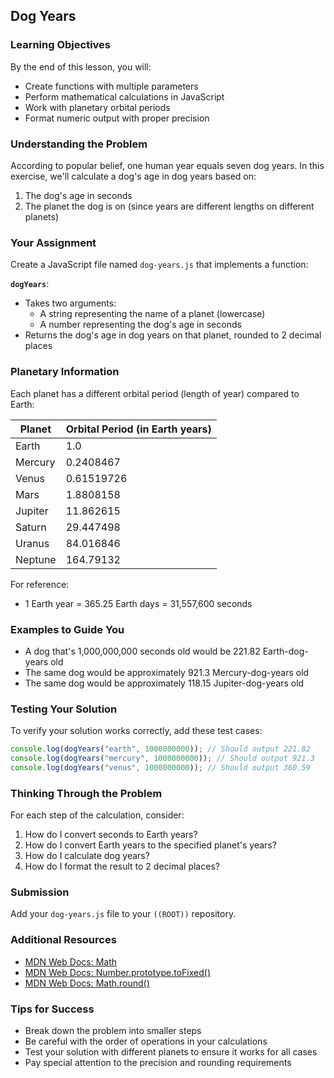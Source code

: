 ## Dog Years

### Learning Objectives

By the end of this lesson, you will:

- Create functions with multiple parameters
- Perform mathematical calculations in JavaScript
- Work with planetary orbital periods
- Format numeric output with proper precision

### Understanding the Problem

According to popular belief, one human year equals seven dog years. In this exercise, we'll calculate a dog's age in dog years based on:

1. The dog's age in seconds
2. The planet the dog is on (since years are different lengths on different planets)

### Your Assignment

Create a JavaScript file named `dog-years.js` that implements a function:

**`dogYears`**:

- Takes two arguments:
  - A string representing the name of a planet (lowercase)
  - A number representing the dog's age in seconds
- Returns the dog's age in dog years on that planet, rounded to 2 decimal places

### Planetary Information

Each planet has a different orbital period (length of year) compared to Earth:

| Planet  | Orbital Period (in Earth years) |
| ------- | ------------------------------- |
| Earth   | 1.0                             |
| Mercury | 0.2408467                       |
| Venus   | 0.61519726                      |
| Mars    | 1.8808158                       |
| Jupiter | 11.862615                       |
| Saturn  | 29.447498                       |
| Uranus  | 84.016846                       |
| Neptune | 164.79132                       |

For reference:

- 1 Earth year = 365.25 Earth days = 31,557,600 seconds

### Examples to Guide You

- A dog that's 1,000,000,000 seconds old would be 221.82 Earth-dog-years old
- The same dog would be approximately 921.3 Mercury-dog-years old
- The same dog would be approximately 118.15 Jupiter-dog-years old

### Testing Your Solution

To verify your solution works correctly, add these test cases:

```javascript
console.log(dogYears("earth", 1000000000)); // Should output 221.82
console.log(dogYears("mercury", 1000000000)); // Should output 921.3
console.log(dogYears("venus", 1000000000)); // Should output 360.59
```

### Thinking Through the Problem

For each step of the calculation, consider:

1. How do I convert seconds to Earth years?
2. How do I convert Earth years to the specified planet's years?
3. How do I calculate dog years?
4. How do I format the result to 2 decimal places?

### Submission

Add your `dog-years.js` file to your `((ROOT))` repository.

### Additional Resources

- [MDN Web Docs: Math](https://developer.mozilla.org/en-US/docs/Web/JavaScript/Reference/Global_Objects/Math)
- [MDN Web Docs: Number.prototype.toFixed()](https://developer.mozilla.org/en-US/docs/Web/JavaScript/Reference/Global_Objects/Number/toFixed)
- [MDN Web Docs: Math.round()](https://developer.mozilla.org/en-US/docs/Web/JavaScript/Reference/Global_Objects/Math/round)

### Tips for Success

- Break down the problem into smaller steps
- Be careful with the order of operations in your calculations
- Test your solution with different planets to ensure it works for all cases
- Pay special attention to the precision and rounding requirements
